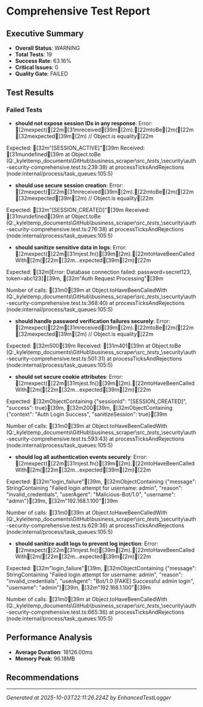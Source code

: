 # Comprehensive Test Report

## Executive Summary
- **Overall Status**: WARNING
- **Total Tests**: 19
- **Success Rate**: 63.16%
- **Critical Issues**: 0
- **Quality Gate**: FAILED

## Test Results
### Failed Tests
- **should not expose session IDs in any response**: Error: [2mexpect([22m[31mreceived[39m[2m).[22mtoBe[2m([22m[32mexpected[39m[2m) // Object.is equality[22m

Expected: [32m"[SESSION_ACTIVE]"[39m
Received: [31mundefined[39m
    at Object.toBe (Q:\_kyle\temp_documents\GitHub\business_scraper\src\__tests__\security\auth-security-comprehensive.test.ts:239:38)
    at processTicksAndRejections (node:internal/process/task_queues:105:5)
- **should use secure session creation**: Error: [2mexpect([22m[31mreceived[39m[2m).[22mtoBe[2m([22m[32mexpected[39m[2m) // Object.is equality[22m

Expected: [32m"[SESSION_CREATED]"[39m
Received: [31mundefined[39m
    at Object.toBe (Q:\_kyle\temp_documents\GitHub\business_scraper\src\__tests__\security\auth-security-comprehensive.test.ts:276:38)
    at processTicksAndRejections (node:internal/process/task_queues:105:5)
- **should sanitize sensitive data in logs**: Error: [2mexpect([22m[31mjest.fn()[39m[2m).[22mtoHaveBeenCalledWith[2m([22m[32m...expected[39m[2m)[22m

Expected: [32m[Error: Database connection failed: password=secret123, token=abc123][39m, [32m"Auth Request Processing"[39m

Number of calls: [31m0[39m
    at Object.toHaveBeenCalledWith (Q:\_kyle\temp_documents\GitHub\business_scraper\src\__tests__\security\auth-security-comprehensive.test.ts:368:40)
    at processTicksAndRejections (node:internal/process/task_queues:105:5)
- **should handle password verification failures securely**: Error: [2mexpect([22m[31mreceived[39m[2m).[22mtoBe[2m([22m[32mexpected[39m[2m) // Object.is equality[22m

Expected: [32m500[39m
Received: [31m401[39m
    at Object.toBe (Q:\_kyle\temp_documents\GitHub\business_scraper\src\__tests__\security\auth-security-comprehensive.test.ts:501:31)
    at processTicksAndRejections (node:internal/process/task_queues:105:5)
- **should set secure cookie attributes**: Error: [2mexpect([22m[31mjest.fn()[39m[2m).[22mtoHaveBeenCalledWith[2m([22m[32m...expected[39m[2m)[22m

Expected: [32mObjectContaining {"sessionId": "[SESSION_CREATED]", "success": true}[39m, [32m200[39m, [32mObjectContaining {"context": "Auth Login Success", "sanitizeSession": true}[39m

Number of calls: [31m0[39m
    at Object.toHaveBeenCalledWith (Q:\_kyle\temp_documents\GitHub\business_scraper\src\__tests__\security\auth-security-comprehensive.test.ts:593:43)
    at processTicksAndRejections (node:internal/process/task_queues:105:5)
- **should log all authentication events securely**: Error: [2mexpect([22m[31mjest.fn()[39m[2m).[22mtoHaveBeenCalledWith[2m([22m[32m...expected[39m[2m)[22m

Expected: [32m"login_failure"[39m, [32mObjectContaining {"message": StringContaining "Failed login attempt for username: admin", "reason": "invalid_credentials", "userAgent": "Malicious-Bot/1.0", "username": "admin"}[39m, [32m"192.168.1.100"[39m

Number of calls: [31m0[39m
    at Object.toHaveBeenCalledWith (Q:\_kyle\temp_documents\GitHub\business_scraper\src\__tests__\security\auth-security-comprehensive.test.ts:629:36)
    at processTicksAndRejections (node:internal/process/task_queues:105:5)
- **should sanitize audit logs to prevent log injection**: Error: [2mexpect([22m[31mjest.fn()[39m[2m).[22mtoHaveBeenCalledWith[2m([22m[32m...expected[39m[2m)[22m

Expected: [32m"login_failure"[39m, [32mObjectContaining {"message": StringContaining "Failed login attempt for username: admin", "reason": "invalid_credentials", "userAgent": "Bot/1.0 [FAKE] Successful admin login", "username": "admin"}[39m, [32m"192.168.1.100"[39m

Number of calls: [31m0[39m
    at Object.toHaveBeenCalledWith (Q:\_kyle\temp_documents\GitHub\business_scraper\src\__tests__\security\auth-security-comprehensive.test.ts:665:36)
    at processTicksAndRejections (node:internal/process/task_queues:105:5)

## Performance Analysis
- **Average Duration**: 18126.00ms
- **Memory Peak**: 96.18MB

## Recommendations


---
*Generated at 2025-10-03T22:11:26.224Z by EnhancedTestLogger*